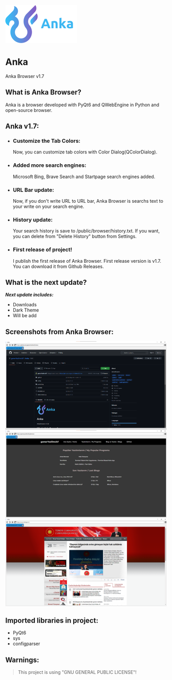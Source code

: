 ![Anka](public/img/logo.png)
# Anka

Anka Browser v1.7

## What is Anka Browser?

Anka is a browser developed with PyQt6 and QWebEngine in Python and open-source browser.

## Anka v1.7:

- ### Customize the Tab Colors:
  Now, you can customize tab colors with Color Dialog(QColorDialog).

- ### Added more search engines:
  Microsoft Bing, Brave Search and Startpage search engines added.

- ### URL Bar update:
  Now, if you don't write URL to URL bar, Anka Browser is searchs text to your write on your search engine.

- ### History update:
  Your search history is save to /public/browser/history.txt. If you want, you can delete from "Delete History" button from Settings.

- ### First release of project!
  I publish the first release of Anka Browser. First release version is v1.7. You can download it from Github Releases. 

## What is the next update?
***Next update includes:***

- Downloads
- Dark Theme
- Will be add

## Screenshots from Anka Browser:
![Screenshot](./.github/docs/img/image.png)
![Screenshot2](./.github/docs/img/image-1.png)
![Screenshot3](./.github/docs/img/image-2.png)

## Imported libraries in project:

- PyQt6
- sys
- configparser

## Warnings:
> This project is using "GNU GENERAL PUBLIC LICENSE"!
